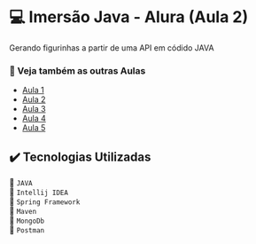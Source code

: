 # :computer: Imersão Java - Alura (Aula 2)

Gerando figurinhas a partir de uma API em códido JAVA

### :open_file_folder: Veja também as outras Aulas
* [Aula 1](https://github.com/FeliipeJ/imersao-java-alura/tree/aula-1)<br>
* [Aula 2](#)
* [Aula 3](#)
* [Aula 4](#)
* [Aula 5](#)

## ✔️ Tecnologias Utilizadas
:pushpin: `JAVA`<br> :pushpin: `Intellij IDEA` <br> :pushpin: `Spring Framework` <br> :pushpin: `Maven` <br> :pushpin: `MongoDb` <br> :pushpin: `Postman`
